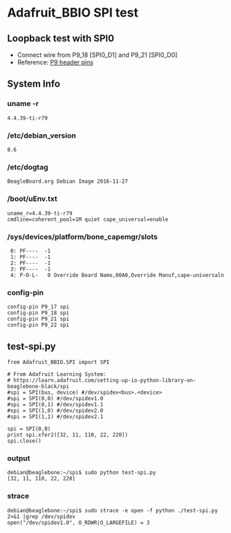 # Adafruit_BBIO SPI test

## Loopback test with SPI0
* Connect wire from P9_18 [SPI0_D1] and P9_21 [SPI0_D0]
* Reference: [P9 header pins](http://beagleboard.org/static/images/cape-headers-spi.png)

## System Info
### uname -r
`4.4.39-ti-r79`
### /etc/debian_version 
`8.6`
### /etc/dogtag 
`BeagleBoard.org Debian Image 2016-11-27`
### /boot/uEnv.txt
```
uname_r=4.4.39-ti-r79
cmdline=coherent_pool=1M quiet cape_universal=enable
```
### /sys/devices/platform/bone_capemgr/slots
```
 0: PF----  -1 
 1: PF----  -1 
 2: PF----  -1 
 3: PF----  -1 
 4: P-O-L-   0 Override Board Name,00A0,Override Manuf,cape-universaln
```

### config-pin
```
config-pin P9_17 spi
config-pin P9_18 spi
config-pin P9_21 spi
config-pin P9_22 spi
```

## test-spi.py
```
from Adafruit_BBIO.SPI import SPI

# From Adafruit Learning System:
# https://learn.adafruit.com/setting-up-io-python-library-on-beaglebone-black/spi     
#spi = SPI(bus, device) #/dev/spidev<bus>.<device>
#spi = SPI(0,0)	#/dev/spidev1.0
#spi = SPI(0,1)	#/dev/spidev1.1
#spi = SPI(1,0)	#/dev/spidev2.0
#spi = SPI(1,1)	#/dev/spidev2.1

spi = SPI(0,0) 
print spi.xfer2([32, 11, 110, 22, 220]) 
spi.close() 
```

### output
```
debian@beaglebone:~/spi$ sudo python test-spi.py 
[32, 11, 110, 22, 220]
```

### strace
```
debian@beaglebone:~/spi$ sudo strace -e open -f python ./test-spi.py 2>&1 |grep /dev/spidev
open("/dev/spidev1.0", O_RDWR|O_LARGEFILE) = 3
```
